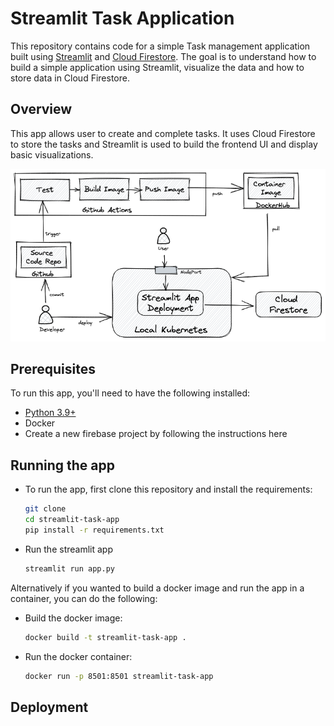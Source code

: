 # Streamlit Task Application

This repository contains code for a simple Task management application built 
using [Streamlit](https://streamlit.io/) and [Cloud Firestore](https://firebase.google.com/products/firestore). The goal is to understand how to build a simple application using Streamlit, visualize the data and how to store data in Cloud Firestore.

## Overview

This app allows user to create and complete tasks. It uses Cloud Firestore to store the tasks and Streamlit is used to build the frontend UI and display basic visualizations.

![Overview](static/overview.png)


## Prerequisites

To run this app, you'll need to have the following installed:

- [Python 3.9+](https://www.python.org/downloads/)
- Docker 
- Create a new firebase project by following the instructions here

## Running the app

- To run the app, first clone this repository and install the requirements:

    ```bash 
    git clone
    cd streamlit-task-app
    pip install -r requirements.txt
    ```
  
- Run the streamlit app

    ```bash
    streamlit run app.py
    ```

Alternatively if you wanted to build a docker image and run the app in a container, you can do the following:

- Build the docker image:

    ```bash
    docker build -t streamlit-task-app .
    ```
- Run the docker container:

    ```bash
    docker run -p 8501:8501 streamlit-task-app
    ```
  
## Deployment